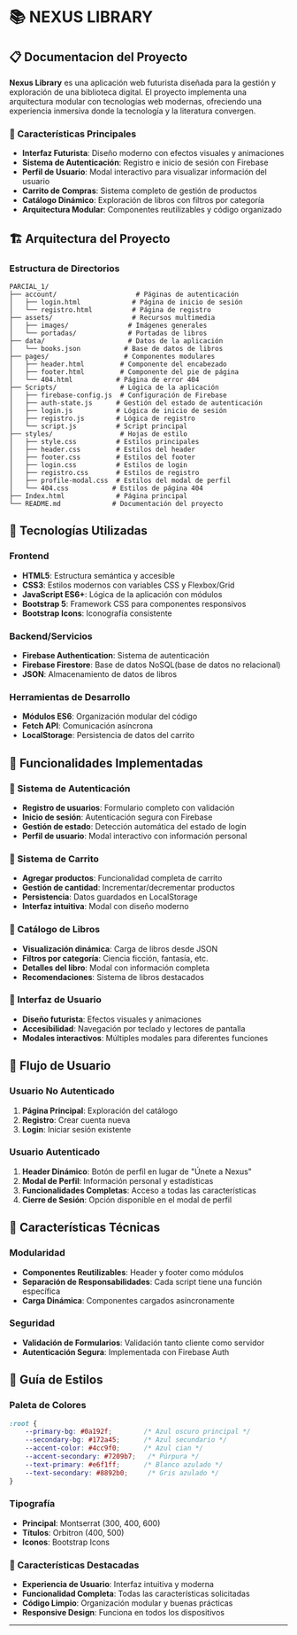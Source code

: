 # 📚 NEXUS LIBRARY 

## 📋 Documentacion del Proyecto

**Nexus Library** es una aplicación web futurista diseñada para la gestión y exploración de una biblioteca digital. El proyecto implementa una arquitectura modular con tecnologías web modernas, ofreciendo una experiencia inmersiva donde la tecnología y la literatura convergen.

### 🎯 Características Principales

- **Interfaz Futurista**: Diseño moderno con efectos visuales y animaciones
- **Sistema de Autenticación**: Registro e inicio de sesión con Firebase
- **Perfil de Usuario**: Modal interactivo para visualizar información del usuario
- **Carrito de Compras**: Sistema completo de gestión de productos
- **Catálogo Dinámico**: Exploración de libros con filtros por categoría
- **Arquitectura Modular**: Componentes reutilizables y código organizado

## 🏗️ Arquitectura del Proyecto

### Estructura de Directorios

```
PARCIAL_1/
├── account/                    # Páginas de autenticación
│   ├── login.html             # Página de inicio de sesión
│   └── registro.html          # Página de registro
├── assets/                    # Recursos multimedia
│   ├── images/               # Imágenes generales
│   └── portadas/             # Portadas de libros
├── data/                     # Datos de la aplicación
│   └── books.json           # Base de datos de libros
├── pages/                   # Componentes modulares
│   ├── header.html         # Componente del encabezado
│   ├── footer.html         # Componente del pie de página
│   └── 404.html           # Página de error 404
├── Scripts/                # Lógica de la aplicación
│   ├── firebase-config.js  # Configuración de Firebase
│   ├── auth-state.js      # Gestión del estado de autenticación
│   ├── login.js           # Lógica de inicio de sesión
│   ├── registro.js        # Lógica de registro
│   └── script.js          # Script principal
├── styles/                 # Hojas de estilo
│   ├── style.css          # Estilos principales
│   ├── header.css         # Estilos del header
│   ├── footer.css         # Estilos del footer
│   ├── login.css          # Estilos de login
│   ├── registro.css       # Estilos de registro
│   ├── profile-modal.css  # Estilos del modal de perfil
│   └── 404.css           # Estilos de página 404
├── Index.html             # Página principal
└── README.md             # Documentación del proyecto
```

## 🚀 Tecnologías Utilizadas

### Frontend
- **HTML5**: Estructura semántica y accesible
- **CSS3**: Estilos modernos con variables CSS y Flexbox/Grid
- **JavaScript ES6+**: Lógica de la aplicación con módulos
- **Bootstrap 5**: Framework CSS para componentes responsivos
- **Bootstrap Icons**: Iconografía consistente

### Backend/Servicios
- **Firebase Authentication**: Sistema de autenticación
- **Firebase Firestore**: Base de datos NoSQL(base de datos no relacional)
- **JSON**: Almacenamiento de datos de libros

### Herramientas de Desarrollo
- **Módulos ES6**: Organización modular del código
- **Fetch API**: Comunicación asíncrona
- **LocalStorage**: Persistencia de datos del carrito

## 📱 Funcionalidades Implementadas

### 🔐 Sistema de Autenticación
- **Registro de usuarios**: Formulario completo con validación
- **Inicio de sesión**: Autenticación segura con Firebase
- **Gestión de estado**: Detección automática del estado de login
- **Perfil de usuario**: Modal interactivo con información personal

### 🛒 Sistema de Carrito
- **Agregar productos**: Funcionalidad completa de carrito
- **Gestión de cantidad**: Incrementar/decrementar productos
- **Persistencia**: Datos guardados en LocalStorage
- **Interfaz intuitiva**: Modal con diseño moderno

### 📖 Catálogo de Libros
- **Visualización dinámica**: Carga de libros desde JSON
- **Filtros por categoría**: Ciencia ficción, fantasía, etc.
- **Detalles del libro**: Modal con información completa
- **Recomendaciones**: Sistema de libros destacados

### 🎨 Interfaz de Usuario
- **Diseño futurista**: Efectos visuales y animaciones
- **Accesibilidad**: Navegación por teclado y lectores de pantalla
- **Modales interactivos**: Múltiples modales para diferentes funciones

## 🔄 Flujo de Usuario

### Usuario No Autenticado
1. **Página Principal**: Exploración del catálogo
2. **Registro**: Crear cuenta nueva
3. **Login**: Iniciar sesión existente

### Usuario Autenticado
1. **Header Dinámico**: Botón de perfil en lugar de "Únete a Nexus"
2. **Modal de Perfil**: Información personal y estadísticas
3. **Funcionalidades Completas**: Acceso a todas las características
4. **Cierre de Sesión**: Opción disponible en el modal de perfil

## 🎯 Características Técnicas

### Modularidad
- **Componentes Reutilizables**: Header y footer como módulos
- **Separación de Responsabilidades**: Cada script tiene una función específica
- **Carga Dinámica**: Componentes cargados asíncronamente

### Seguridad
- **Validación de Formularios**: Validación tanto cliente como servidor
- **Autenticación Segura**: Implementada con Firebase Auth

## 🎨 Guía de Estilos

### Paleta de Colores
```css
:root {
    --primary-bg: #0a192f;        /* Azul oscuro principal */
    --secondary-bg: #172a45;      /* Azul secundario */
    --accent-color: #4cc9f0;      /* Azul cian */
    --accent-secondary: #7209b7;   /* Púrpura */
    --text-primary: #e6f1ff;      /* Blanco azulado */
    --text-secondary: #8892b0;     /* Gris azulado */
}
```

### Tipografía
- **Principal**: Montserrat (300, 400, 600)
- **Títulos**: Orbitron (400, 500)
- **Iconos**: Bootstrap Icons

### 🎯 Características Destacadas
- **Experiencia de Usuario**: Interfaz intuitiva y moderna
- **Funcionalidad Completa**: Todas las características solicitadas
- **Código Limpio**: Organización modular y buenas prácticas
- **Responsive Design**: Funciona en todos los dispositivos

---



